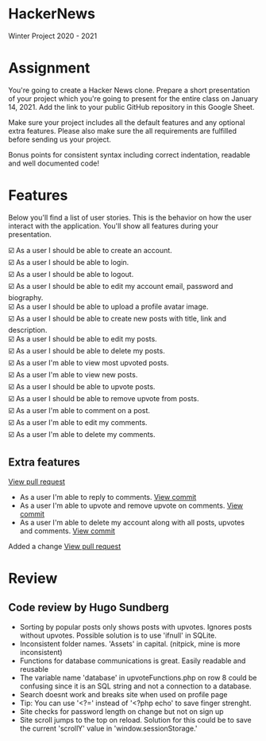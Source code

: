 # HackerNews

Winter Project 2020 - 2021

# Assignment

You're going to create a Hacker News clone. Prepare a short presentation of your project which you're going to present for the entire class on January 14, 2021. Add the link to your public GitHub repository in this Google Sheet.

Make sure your project includes all the default features and any optional extra features. Please also make sure the all requirements are fulfilled before sending us your project.

Bonus points for consistent syntax including correct indentation, readable and well documented code!

# Features

Below you'll find a list of user stories. This is the behavior on how the user interact with the application. You'll show all features during your presentation.

:ballot_box_with_check: As a user I should be able to create an account. <br>
:ballot_box_with_check: As a user I should be able to login.<br>
:ballot_box_with_check: As a user I should be able to logout.<br>
:ballot_box_with_check: As a user I should be able to edit my account email, password and biography.<br>
:ballot_box_with_check: As a user I should be able to upload a profile avatar image.<br>
:ballot_box_with_check: As a user I should be able to create new posts with title, link and description.<br>
:ballot_box_with_check: As a user I should be able to edit my posts.<br>
:ballot_box_with_check: As a user I should be able to delete my posts.<br>
:ballot_box_with_check: As a user I'm able to view most upvoted posts.<br>
:ballot_box_with_check: As a user I'm able to view new posts.<br>
:ballot_box_with_check: As a user I should be able to upvote posts.<br>
:ballot_box_with_check: As a user I should be able to remove upvote from posts.<br>
:ballot_box_with_check: As a user I'm able to comment on a post.<br>
:ballot_box_with_check: As a user I'm able to edit my comments.<br>
:ballot_box_with_check: As a user I'm able to delete my comments.<br>

## Extra features 
[View pull request](https://github.com/MadosMark/HackerNews/pull/2)
- As a user I'm able to reply to comments. [View commit](https://github.com/MadosMark/HackerNews/pull/2/commits/d06b4cadf98b5e01245d2a60a47161ae537cb19b)
- As a user I'm able to upvote and remove upvote on comments. [View commit](https://github.com/MadosMark/HackerNews/pull/2/commits/f4b034136008f6c4dfbb32c25fecd8c7ac149430)
- As a user I'm able to delete my account along with all posts, upvotes and comments. [View commit](https://github.com/MadosMark/HackerNews/pull/2/commits/5d690b2e8c767616569df48e123c535b93007a6c)

Added a change [View pull request](https://github.com/MadosMark/HackerNews/pull/3)

# Review
## Code review by Hugo Sundberg

* Sorting by popular posts only shows posts with upvotes. Ignores posts without upvotes. Possible solution is to use 'ifnull' in SQLite. 
* Inconsistent folder names. 'Assets' in capital. (nitpick, mine is more inconsistent)
* Functions for database communications is great. Easily readable and reusable
* The variable name 'database' in upvoteFunctions.php on row 8 could be confusing since it is an SQL string and not a connection to a database.  
* Search doesnt work and breaks site when used on profile page
* Tip: You can use '<?=' instead of '<?php echo' to save finger strenght. 
* Site checks for password length on change but not on sign up
* Site scroll jumps to the top on reload. Solution for this could be to save the current 'scrollY' value in 'window.sessionStorage.'
